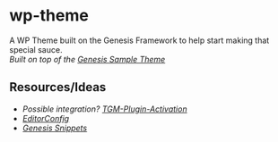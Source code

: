 # wp-theme
A WP Theme built on the Genesis Framework to help start making that special sauce.\
*Built on top of the [Genesis Sample Theme](https://demo.studiopress.com/genesis-sample/gutenberg-optimized/)*

## Resources/Ideas
- *Possible integration? [TGM-Plugin-Activation](https://github.com/TGMPA/TGM-Plugin-Activation)*
- *[EditorConfig](https://editorconfig.org/)*
- *[Genesis Snippets](https://my.studiopress.com/documentation/snippets/)*
